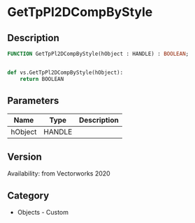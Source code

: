# GetTpPl2DCompByStyle

## Description
```pascal
FUNCTION GetTpPl2DCompByStyle(hObject : HANDLE) : BOOLEAN;
```

```python

def vs.GetTpPl2DCompByStyle(hObject):
    return BOOLEAN
```

## Parameters
|Name|Type|Description|
|---|---|---|
|hObject|HANDLE||

## Version
Availability: from Vectorworks 2020
## Category
* Objects - Custom


